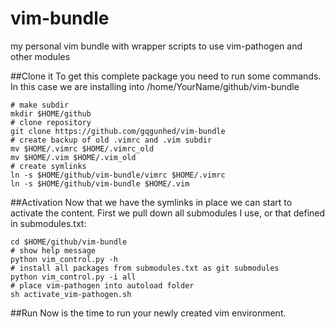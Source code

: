 # vim-bundle
my personal vim bundle with wrapper scripts to use vim-pathogen and other modules

##Clone it
To get this complete package you need to run some commands. In this case we are installing into /home/YourName/github/vim-bundle

    # make subdir
    mkdir $HOME/github
    # clone repository
    git clone https://github.com/gqgunhed/vim-bundle
    # create backup of old .vimrc and .vim subdir
    mv $HOME/.vimrc $HOME/.vimrc_old
    mv $HOME/.vim $HOME/.vim_old
    # create symlinks
    ln -s $HOME/github/vim-bundle/vimrc $HOME/.vimrc
    ln -s $HOME/github/vim-bundle $HOME/.vim
    
##Activation
Now that we have the symlinks in place we can start to activate the content. First we pull down all submodules I use, or that defined in submodules.txt:

    cd $HOME/github/vim-bundle
    # show help message
    python vim_control.py -h
    # install all packages from submodules.txt as git submodules
    python vim_control.py -i all
    # place vim-pathogen into autoload folder
    sh activate_vim-pathogen.sh
    
##Run
Now is the time to run your newly created vim environment.
